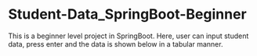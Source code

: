 # Student-Data_SpringBoot-Beginner
This is a beginner level project in SpringBoot. Here, user can input student data, press enter and the data is shown below in a tabular manner.
